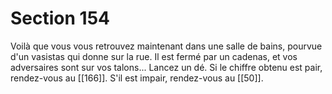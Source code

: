# Section 154

Voilà que vous vous retrouvez maintenant dans une salle de bains, pourvue d'un vasistas qui donne sur la rue. Il est fermé par un cadenas, et vos adversaires sont sur vos talons... Lancez un dé. Si le chiffre obtenu est pair, rendez-vous au [[166]]. S'il est impair, rendez-vous au [[50]].